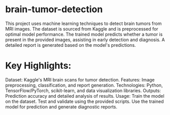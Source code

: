 # brain-tumor-detection
This project uses machine learning techniques to detect brain tumors from MRI images. The dataset is sourced from Kaggle and is preprocessed for optimal model performance. The trained model predicts whether a tumor is present in the provided images, assisting in early detection and diagnosis. A detailed report is generated based on the model's predictions.

# Key Highlights:
Dataset: Kaggle's MRI brain scans for tumor detection.
Features: Image preprocessing, classification, and report generation.
Technologies: Python, TensorFlow/PyTorch, scikit-learn, and data visualization libraries.
Outputs: Prediction accuracy and detailed analysis of results.
Usage:
Train the model on the dataset.
Test and validate using the provided scripts.
Use the trained model for prediction and generate diagnostic reports.
